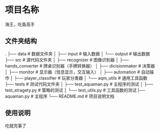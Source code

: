 # 项目名称

海王，吃鱼高手

## 文件夹结构

.
├── data                    # 数据文件夹
│   ├── input               # 输入数据
│   └── output              # 输出数据
├── src                     # 源代码文件夹
│   ├── recognizer          # 图像识别器
│   ├── hands_converter     # 牌桌识别器（手牌转换器）
│   ├── dicisionmaker       # 决策器
│   ├── monitor             # 显示器（信息显示，交互输入）
│   ├── automation          # 自动操作
│   ├── player_classifier   # 玩家分类器
│   └── aqm_utils           # 通用工具函数
├── tests                   # 测试代码文件夹
│   ├── test_aquaman.py     # 主程序的测试
│   ├── test_stragety.py    # 策略的测试
│   └── test_utils.py       # 工具函数的测试
|── aquaman.py              # 主程序
└── README.md               # 项目说明文档

## 使用说明

吃就完事了